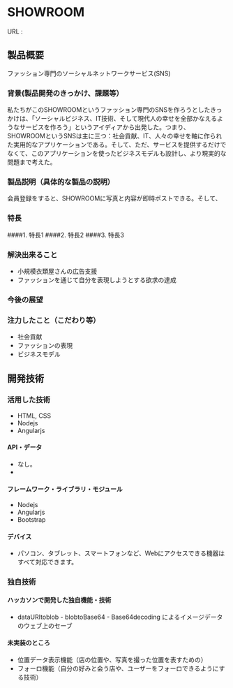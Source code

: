 # SHOWROOM
URL : 
## 製品概要
ファッション専門のソーシャルネットワークサービス(SNS)
### 背景(製品開発のきっかけ、課題等）
私たちがこのSHOWROOMというファッション専門のSNSを作ろうとしたきっかけは、「ソーシャルビジネス、IT技術、そして現代人の幸せを全部かなえるようなサービスを作ろう」というアイディアから出発した。つまり、SHOWROOMというSNSは主に三つ：社会貢献、IT、人々の幸せを軸に作られた実用的なアプリケーションである。そして、ただ、サービスを提供するだけでなくて、このアプリケーションを使ったビジネスモデルも設計し、より現実的な問題まで考えた。
### 製品説明（具体的な製品の説明）
会員登録をすると、SHOWROOMに写真と内容が即時ポストできる。そして、
### 特長
####1. 特長1
####2. 特長2
####3. 特長3

### 解決出来ること
* 小規模衣類屋さんの広告支援
* ファッションを通じて自分を表現しようとする欲求の達成
### 今後の展望
### 注力したこと（こだわり等）
* 社会貢献
* ファッションの表現
* ビジネスモデル

## 開発技術
### 活用した技術
* HTML, CSS
* Nodejs
* Angularjs

#### API・データ
* なし。
* 

#### フレームワーク・ライブラリ・モジュール
* Nodejs
* Angularjs
* Bootstrap

#### デバイス
* パソコン、タブレット、スマートフォンなど、Webにアクセスできる機器はすべて対応できます。

### 独自技術
#### ハッカソンで開発した独自機能・技術
* dataURItoblob - blobtoBase64 - Base64decoding によるイメージデータのウェブ上のセーブ 

#### 未実装のところ
* 位置データ表示機能（店の位置や、写真を撮った位置を表すための）
* フォーロ機能（自分の好みと会う店や、ユーザーをフォーロできるようにする技術）

